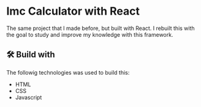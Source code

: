 # Imc Calculator with React

The same project that I made before, but built with React. I rebuilt this with the goal to study and improve my knowledge with this framework.

## 🛠️ Build with

The followig technologies was used to build this:

* HTML
* CSS
* Javascript
